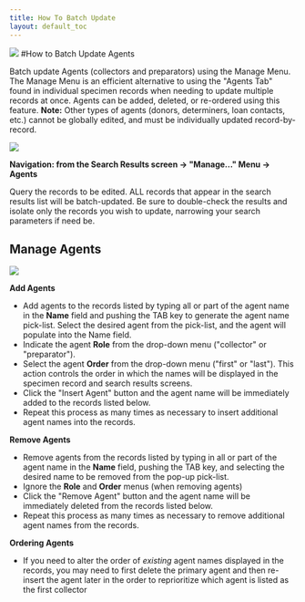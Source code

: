 ```yaml
---
title: How To Batch Update
layout: default_toc
---
```



![](https://github.com/ArctosDB/documentation-wiki/blob/master/tutorial_images/arctoscolorbanner.png)
#How to Batch Update Agents

Batch update Agents (collectors and preparators) using the Manage Menu. The Manage Menu is an efficient alternative to using the "Agents Tab" found in individual specimen records when needing to update multiple records at once. Agents can be added, deleted, or re-ordered using this feature. **Note:** Other types of agents (donors, determiners, loan contacts, etc.) cannot be globally edited, and must be individually updated record-by-record.

![](https://github.com/ArctosDB/documentation-wiki/blob/master/tutorial_images/manage_agents_1.jpg)

**Navigation: from the Search Results screen → "Manage..." Menu → Agents**

Query the records to be edited. ALL records that appear in the search results list will be batch-updated. Be sure to double-check the results and isolate only the records you wish to update, narrowing your search parameters if need be.

## **Manage Agents**

![](https://github.com/ArctosDB/documentation-wiki/blob/master/tutorial_images/manage_agents_2.jpg)

**Add Agents**

* Add agents to the records listed by typing all or part of the agent name in the **Name** field and pushing the TAB key to generate the agent name pick-list. Select the desired agent from the pick-list, and the agent will populate into the Name field.
* Indicate the agent **Role** from the drop-down menu ("collector" or "preparator").
* Select the agent **Order** from the drop-down menu ("first" or "last"). This action controls the order in which the names will be displayed in the specimen record and search results screens.
* Click the "Insert Agent" button and the agent name will be immediately added to the records listed below.
* Repeat this process as many times as necessary to insert additional agent names into the records.

**Remove Agents**

* Remove agents from the records listed by typing in all or part of the agent name in the **Name** field, pushing the TAB key, and selecting the desired name to be removed from the pop-up pick-list.
* Ignore the **Role** and **Order** menus (when removing agents)
* Click the "Remove Agent" button and the agent name will be immediately deleted from the records listed below.
* Repeat this process as many times as necessary to remove additional agent names from the records.

**Ordering Agents**

* If you need to alter the order of _existing_ agent names displayed in the records, you may need to first delete the primary agent and then re-insert the agent later in the order to reprioritize which agent is listed as the first collector
